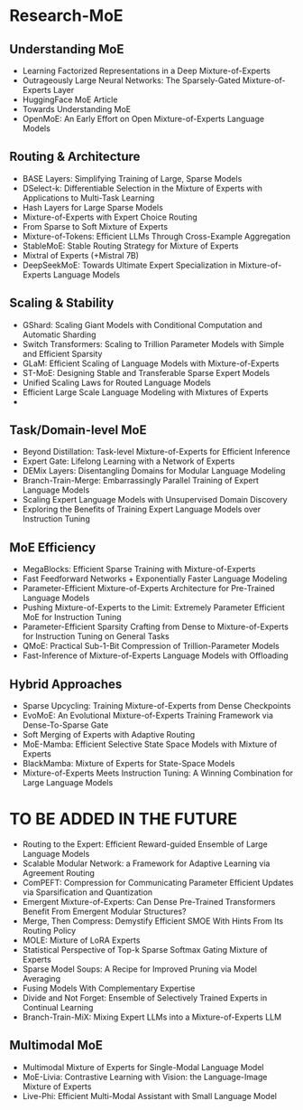 # Research-MoE

## Understanding MoE
- Learning Factorized Representations in a Deep Mixture-of-Experts
- Outrageously Large Neural Networks: The Sparsely-Gated Mixture-of-Experts Layer
- HuggingFace MoE Article
- Towards Understanding MoE
- OpenMoE: An Early Effort on Open Mixture-of-Experts Language Models

## Routing & Architecture
- BASE Layers: Simplifying Training of Large, Sparse Models
- DSelect-k: Differentiable Selection in the Mixture of Experts with Applications to Multi-Task Learning
- Hash Layers for Large Sparse Models
- Mixture-of-Experts with Expert Choice Routing
- From Sparse to Soft Mixture of Experts
- Mixture-of-Tokens: Efficient LLMs Through Cross-Example Aggregation
- StableMoE: Stable Routing Strategy for Mixture of Experts
- Mixtral of Experts (+Mistral 7B)
- DeepSeekMoE: Towards Ultimate Expert Specialization in Mixture-of-Experts Language Models

## Scaling & Stability
- GShard: Scaling Giant Models with Conditional Computation and Automatic Sharding
- Switch Transformers: Scaling to Trillion Parameter Models with Simple and Efficient Sparsity
- GLaM: Efficient Scaling of Language Models with Mixture-of-Experts
- ST-MoE: Designing Stable and Transferable Sparse Expert Models
- Unified Scaling Laws for Routed Language Models
- Efficient Large Scale Language Modeling with Mixtures of Experts
- 
## Task/Domain-level MoE
- Beyond Distillation: Task-level Mixture-of-Experts for Efficient Inference
- Expert Gate: Lifelong Learning with a Network of Experts
- DEMix Layers: Disentangling Domains for Modular Language Modeling
- Branch-Train-Merge: Embarrassingly Parallel Training of Expert Language Models
- Scaling Expert Language Models with Unsupervised Domain Discovery
- Exploring the Benefits of Training Expert Language Models over Instruction Tuning

## MoE Efficiency
- MegaBlocks: Efficient Sparse Training with Mixture-of-Experts
- Fast Feedforward Networks + Exponentially Faster Language Modeling
- Parameter-Efficient Mixture-of-Experts Architecture for Pre-Trained Language Models
- Pushing Mixture-of-Experts to the Limit: Extremely Parameter Efficient MoE for Instruction Tuning
- Parameter-Efficient Sparsity Crafting from Dense to Mixture-of-Experts for Instruction Tuning on General Tasks
- QMoE: Practical Sub-1-Bit Compression of Trillion-Parameter Models
- Fast-Inference of Mixture-of-Experts Language Models with Offloading

## Hybrid Approaches
- Sparse Upcycling: Training Mixture-of-Experts from Dense Checkpoints
- EvoMoE: An Evolutional Mixture-of-Experts Training Framework via Dense-To-Sparse Gate
- Soft Merging of Experts with Adaptive Routing
- MoE-Mamba: Efficient Selective State Space Models with Mixture of Experts
- BlackMamba: Mixture of Experts for State-Space Models
- Mixture-of-Experts Meets Instruction Tuning: A Winning Combination for Large Language Models





# TO BE ADDED IN THE FUTURE

- Routing to the Expert: Efficient Reward-guided Ensemble of Large
Language Models
- Scalable Modular Network: a Framework for Adaptive Learning via Agreement Routing
- ComPEFT: Compression for Communicating Parameter Efficient Updates via
Sparsification and Quantization
- Emergent Mixture-of-Experts: Can Dense Pre-Trained Transformers Benefit From Emergent Modular Structures?
- Merge, Then Compress: Demystify Efficient SMOE With Hints From Its Routing Policy
- MOLE: Mixture of LoRA Experts
- Statistical Perspective of Top-k Sparse Softmax Gating Mixture of Experts
- Sparse Model Soups: A Recipe for Improved Pruning via Model Averaging
- Fusing Models With Complementary Expertise
- Divide and Not Forget: Ensemble of Selectively Trained Experts in Continual Learning
- Branch-Train-MiX: Mixing Expert LLMs into a Mixture-of-Experts LLM

## Multimodal MoE
- Multimodal Mixture of Experts for Single-Modal Language Model
- MoE-Livia: Contrastive Learning with Vision: the Language-Image Mixture of Experts
- Live-Phi: Efficient Multi-Modal Assistant with Small Language Model
